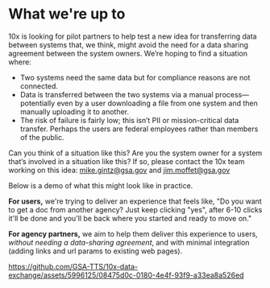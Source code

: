 # What we're up to

10x is looking for pilot partners to help test a new idea for transferring data between systems that, we think, might avoid the need for a data sharing agreement between the system owners. We’re hoping to find a situation where:
- Two systems need the same data but for compliance reasons are not connected.
- Data is transferred between the two systems via a manual process—potentially even by a user downloading a file from one system and then manually uploading it to another.
- The risk of failure is fairly low; this isn’t PII or mission-critical data transfer. Perhaps the users are federal employees rather than members of the public.

Can you think of a situation like this? Are you the system owner for a system that’s involved in a situation like this? If so, please contact the 10x team working on this idea: mike.gintz@gsa.gov and jim.moffet@gsa.gov

Below is a demo of what this might look like in practice. 

**For users,** we're trying to deliver an experience that feels like, "Do you want to get a doc from another agency? Just keep clicking "yes", after 6-10 clicks it'll be done and you'll be back where you started and ready to move on." 

**For agency partners,** we aim to help them deliver this experience to users, *without needing a data-sharing agreement*, and with minimal integration (adding links and url params to existing web pages).

https://github.com/GSA-TTS/10x-data-exchange/assets/5996125/08475d0c-0180-4e4f-93f9-a33ea8a526ed

